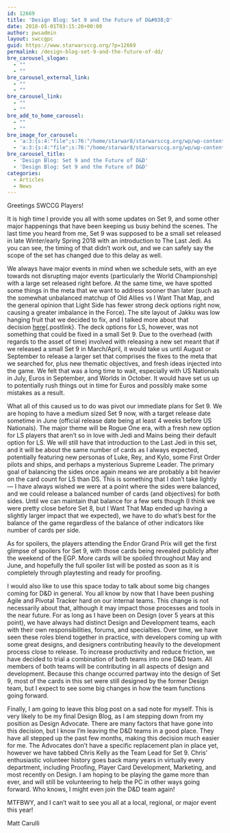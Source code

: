 ```yaml
---
id: 12669
title: 'Design Blog: Set 9 and the Future of D&#038;D'
date: 2018-05-01T03:15:20+00:00
author: pwsadmin
layout: swccgpc
guid: https://www.starwarsccg.org/?p=12669
permalink: /design-blog-set-9-and-the-future-of-dd/
bre_carousel_slogan:
  - ""
  - ""
bre_carousel_external_link:
  - ""
  - ""
bre_carousel_link:
  - ""
  - ""
bre_add_to_home_carousel:
  - ""
  - ""
bre_image_for_carousel:
  - 'a:3:{s:4:"file";s:76:"/home/starwar8/starwarsccg.org/wp/wp-content/uploads/designblogbanner-30.jpg";s:3:"url";s:73:"https://www.starwarsccg.org/wp/wp-content/uploads/designblogbanner-30.jpg";s:4:"type";s:10:"image/jpeg";}'
  - 'a:3:{s:4:"file";s:76:"/home/starwar8/starwarsccg.org/wp/wp-content/uploads/designblogbanner-30.jpg";s:3:"url";s:73:"https://www.starwarsccg.org/wp/wp-content/uploads/designblogbanner-30.jpg";s:4:"type";s:10:"image/jpeg";}'
bre_carousel_title:
  - 'Design Blog: Set 9 and the Future of D&D'
  - 'Design Blog: Set 9 and the Future of D&D'
categories:
  - Articles
  - News
---
```

Greetings SWCCG Players!

It is high time I provide you all with some updates on Set 9, and some other major happenings that have been keeping us busy behind the scenes. The last time you heard from me, Set 9 was supposed to be a small set released in late Winter/early Spring 2018 with an introduction to The Last Jedi. As you can see, the timing of that didn&#8217;t work out, and we can safely say the scope of the set has changed due to this delay as well.

We always have major events in mind when we schedule sets, with an eye towards not disrupting major events (particularly the World Championship) with a large set released right before. At the same time, we have spotted some things in the meta that we want to address sooner than later (such as the somewhat unbalanced matchup of Old Allies vs I Want That Map, and the general opinion that Light Side has fewer strong deck options right now, causing a greater imbalance in the Force). The site layout of Jakku was low hanging fruit that we decided to fix, and I talked more about that decision [here](https://www.starwarsccg.org/forums/viewtopic.php?f=2&t=68679#p1180203){.postlink}. The deck options for LS, however, was not something that could be fixed in a small Set 9. Due to the overhead (with regards to the asset of time) involved with releasing a new set meant that if we released a small Set 9 in March/April, it would take us until August or September to release a larger set that comprises the fixes to the meta that we searched for, plus new thematic objectives, and fresh ideas injected into the game. We felt that was a long time to wait, especially with US Nationals in July, Euros in September, and Worlds in October. It would have set us up to potentially rush things out in time for Euros and possibly make some mistakes as a result.

What all of this caused us to do was pivot our immediate plans for Set 9. We are hoping to have a medium sized Set 9 now, with a target release date sometime in June (official release date being at least 4 weeks before US Nationals). The major theme will be Rogue One era, with a fresh new option for LS players that aren&#8217;t so in love with Jedi and Mains being their default option for LS. We will still have that introduction to the Last Jedi in this set, and it will be about the same number of cards as I always expected, potentially featuring new personas of Luke, Rey, and Kylo, some First Order pilots and ships, and perhaps a mysterious Supreme Leader. The primary goal of balancing the sides once again means we are probably a bit heavier on the card count for LS than DS. This is something that I don&#8217;t take lightly &#8212; I have always wished we were at a point where the sides were balanced, and we could release a balanced number of cards (and objectives) for both sides. Until we can maintain that balance for a few sets though (I think we were pretty close before Set 8, but I Want That Map ended up having a slightly larger impact that we expected), we have to do what&#8217;s best for the balance of the game regardless of the balance of other indicators like number of cards per side.

As for spoilers, the players attending the Endor Grand Prix will get the first glimpse of spoilers for Set 9, with those cards being revealed publicly after the weekend of the EGP. More cards will be spoiled throughout May and June, and hopefully the full spoiler list will be posted as soon as it is completely through playtesting and ready for proofing.

I would also like to use this space today to talk about some big changes coming for D&D in general. You all know by now that I have been pushing Agile and Pivotal Tracker hard on our internal teams. This change is not necessarily about that, although it may impact those processes and tools in the near future. For as long as I have been on Design (over 5 years at this point), we have always had distinct Design and Development teams, each with their own responsibilities, forums, and specialties. Over time, we have seen these roles blend together in practice, with developers coming up with some great designs, and designers contributing heavily to the development process close to release. To increase productivity and reduce friction, we have decided to trial a combination of both teams into one D&D team. All members of both teams will be contributing in all aspects of design and development. Because this change occurred partway into the design of Set 9, most of the cards in this set were still designed by the former Design team, but I expect to see some big changes in how the team functions going forward.

Finally, I am going to leave this blog post on a sad note for myself. This is very likely to be my final Design Blog, as I am stepping down from my position as Design Advocate. There are many factors that have gone into this decision, but I know I&#8217;m leaving the D&D teams in a good place. They have all stepped up the past few months, making this decision much easier for me. The Advocates don&#8217;t have a specific replacement plan in place yet, however we have tabbed Chris Kelly as the Team Lead for Set 9. Chris&#8217; enthusiastic volunteer history goes back many years in virtually every department, including Proofing, Player Card Development, Marketing, and most recently on Design. I am hoping to be playing the game more than ever, and will still be volunteering to help the PC in other ways going forward. Who knows, I might even join the D&D team again!

MTFBWY, and I can&#8217;t wait to see you all at a local, regional, or major event this year!

Matt Carulli